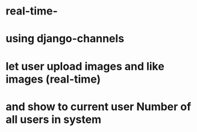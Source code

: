 # real-time-
# using django-channels
# let user upload images and like images (real-time)
# and show to current user Number of all users in system
